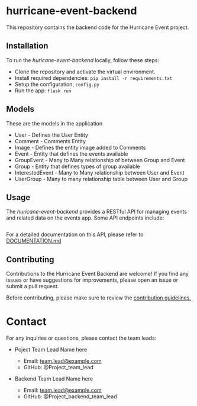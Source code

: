 # hurricane-event-backend

This repository contains the backend code for the Hurricane Event project. 

## Installation
To run the _huricane-event-backend_ locally, follow these steps:

* Clone the repository and activate the virtual environment.
* Install required dependencies: `pip install -r requirements.txt`
* Setup the configuration, `config.py`
* Run the app: `flask run`

## Models
These are the models in the application
* User - Defines the User Entity
* Comment - Comments Entity
* Image - Defines the entity image added to Comments
* Event - Entity that defines the events available
* GroupEvent - Many to Many relationship of between Group and Event
* Group - Entity that defines types of group available
* InterestedEvent - Many to Many relationship between User and Event
* UserGroup - Many to many relationship table between User and Group

## Usage
The _huricane-event-backend_ provides a RESTful API for managing events and related data on the events app.
Some API endpoints include:
```angular2html

```
For a detailed documentation on this API, please refer to [DOCUMENTATION.md]()

## Contributing
Contributions to the Hurricane Event Backend are welcome! If you find any issues or have suggestions for improvements, please open an issue or submit a pull request.

Before contributing, please make sure to review the [contribution guidelines.]()

# Contact
For any inquiries or questions, please contact the team leads:

* Poject Team Lead Name here
  * Email: team.lead@example.com
  * GitHub: @Project_team_lead

* Backend Team Lead Name here
  * Email: team.lead@example.com
  * GitHub: @Project_backend_team_lead
